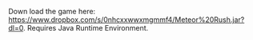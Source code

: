 Down load the game here: https://www.dropbox.com/s/0nhcxxwwxmgmmf4/Meteor%20Rush.jar?dl=0. Requires Java Runtime Environment.

